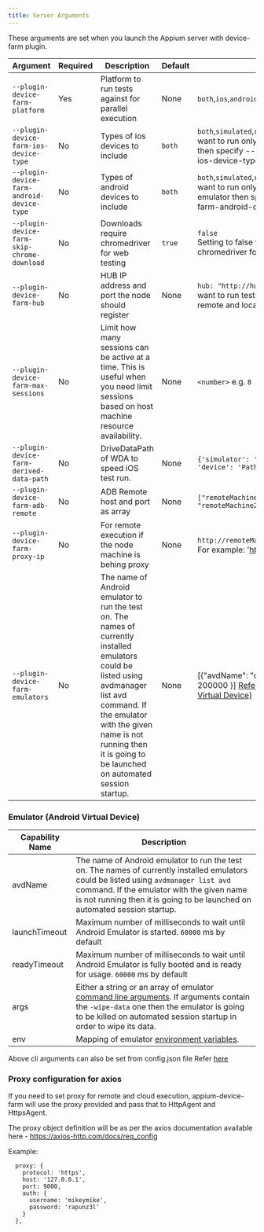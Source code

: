 ```yaml
---
title: Server Arguments
---
```


These arguments are set when you launch the Appium server with device-farm plugin.

| Argument                                    | Required | Description                                                                                                                                                                                                                                                     | Default | Options                                                                                                                                                  |
| ------------------------------------------- | -------- | --------------------------------------------------------------------------------------------------------------------------------------------------------------------------------------------------------------------------------------------------------------- | ------- | -------------------------------------------------------------------------------------------------------------------------------------------------------- |
| `--plugin-device-farm-platform`             | Yes      | Platform to run tests against for parallel execution                                                                                                                                                                                                            | None    | `both`,`ios`,`android`                                                                                                                                   |
| `--plugin-device-farm-ios-device-type`      | No       | Types of ios devices to include                                                                                                                                                                                                                                 | `both`  | `both`,`simulated`,`real`, For example: If you want to run only against iOS simulator then specify --plugin-device-farm-ios-device-type=simulated        |
| `--plugin-device-farm-android-device-type`  | No       | Types of android devices to include                                                                                                                                                                                                                             | `both`  | `both`,`simulated`,`real`, For example: If you want to run only against android emulator then specify --plugin-device-farm-android-device-type=simulated |
| `--plugin-device-farm-skip-chrome-download` | No       | Downloads require chromedriver for web testing                                                                                                                                                                                                                  | `true`  | `false` <br/>Setting to false will download required chromedriver for web testing on chrome                                                              |
| `--plugin-device-farm-hub`                  | No       | HUB IP address and port the node should register                                                                                                                                                                                                                | None    | `hub: "http://hubhost:hubport"`, If you want to run tests distributed across remote and local machine                                                    |
| `--plugin-device-farm-max-sessions`         | No       | Limit how many sessions can be active at a time. This is useful when you need limit sessions based on host machine resource availability.                                                                                                                       | None    | `<number>` e.g. `8`                                                                                                                                      |
| `--plugin-device-farm-derived-data-path`    | No       | DriveDataPath of WDA to speed iOS test run.                                                                                                                                                                                                                     | None    | `{'simulator': 'PathtoDrivedDataPath', 'device': 'PathtoDrivedDataPath'}`                                                                                |
| `--plugin-device-farm-adb-remote`           | No       | ADB Remote host and port as array                                                                                                                                                                                                                               | None    | `["remoteMachine1IP:adbPort", "remoteMachine2IP:adbPort"]`                                                                                               |
| `--plugin-device-farm-proxy-ip`             | No       | For remote execution if the node machine is behing proxy                                                                                                                                                                                                        | None    | `http://remoteMachineProxyIP:proxyPort`, For example: 'https://10.x.x.x:3333'                                                                            |
| `--plugin-device-farm-emulators`            | No       | The name of Android emulator to run the test on. The names of currently installed emulators could be listed using avdmanager list avd command. If the emulator with the given name is not running then it is going to be launched on automated session startup. | None    | [{"avdName": "device1, launchTimeout: 200000 }] [Refer to Emulator (Android Virtual Device)]()                                                           |

### Emulator (Android Virtual Device)

| Capability Name | Description                                                                                                                                                                                                                                                                |
| --------------- | -------------------------------------------------------------------------------------------------------------------------------------------------------------------------------------------------------------------------------------------------------------------------- |
| avdName         | The name of Android emulator to run the test on. The names of currently installed emulators could be listed using `avdmanager list avd` command. If the emulator with the given name is not running then it is going to be launched on automated session startup.          |
| launchTimeout   | Maximum number of milliseconds to wait until Android Emulator is started. `60000` ms by default                                                                                                                                                                            |
| readyTimeout    | Maximum number of milliseconds to wait until Android Emulator is fully booted and is ready for usage. `60000` ms by default                                                                                                                                                |
| args            | Either a string or an array of emulator [command line arguments](https://developer.android.com/studio/run/emulator-commandline). If arguments contain the `-wipe-data` one then the emulator is going to be killed on automated session startup in order to wipe its data. |
| env             | Mapping of emulator [environment variables](https://developer.android.com/studio/command-line/variables).                                                                                                                                                                  |

Above cli arguments can also be set from config.json file Refer [here](https://github.com/AppiumTestDistribution/appium-device-farm/blob/main/sample-config.json)

### Proxy configuration for axios

If you need to set proxy for remote and cloud execution, appium-device-farm will use the proxy provided and pass that to HttpAgent and HttpsAgent.

The proxy object definition will be as per the axios documentation available here - https://axios-http.com/docs/req_config

Example:

```
  proxy: {
    protocol: 'https',
    host: '127.0.0.1',
    port: 9000,
    auth: {
      username: 'mikeymike',
      password: 'rapunz3l'
    }
  },
```
